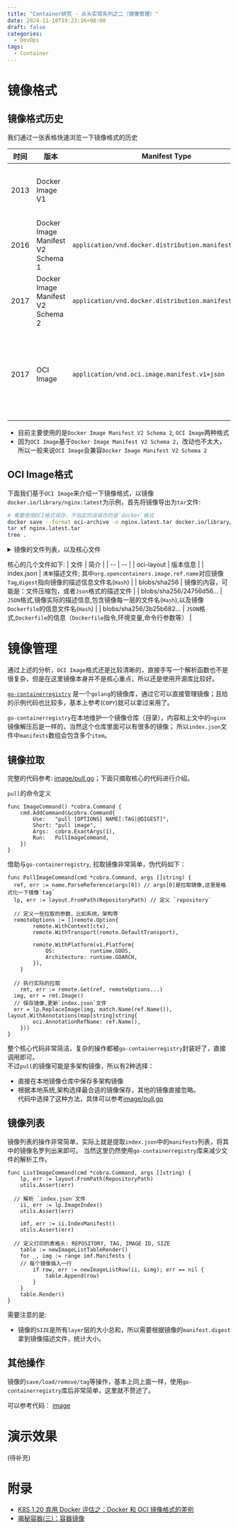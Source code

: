 ```yaml
---
title: "Container研究 - 从头实现系列之二（镜像管理）"
date: 2024-11-18T19:23:16+08:00
draft: false
categories:
  - DevOps
tags:
  - Container
---
```


# 镜像格式
## 镜像格式历史
我们通过一张表格快速浏览一下镜像格式的历史

| 时间 | 版本 | Manifest Type | 简介 |
| - | - | - | - |
| 2013 | Docker Image V1 | | `Docker`镜像版本1,2017年已被启用 |
| 2016 | Docker Image Manifest V2 Schema 1 | `application/vnd.docker.distribution.manifest.v1+json` | 过度格式,目前也已弃用 |
| 2017 | Docker Image Manifest V2 Schema 2 | `application/vnd.docker.distribution.manifest.v2+json` | 支持多架构镜像 |
| 2017 | OCI Image | `application/vnd.oci.image.manifest.v1+json` | `Docker`将`Docker Image Manifest V2 Schema 2`捐赠给`OCI`之后发展的镜像格式 |

- 目前主要使用的是`Docker Image Manifest V2 Schema 2`, `OCI Image`两种格式
- 因为`OCI Image`基于`Docker Image Manifest V2 Schema 2`，改动也不太大，所以一般来说`OCI Image`会兼容`Docker Image Manifest V2 Schema 2`

## OCI Image格式
下面我们基于`OCI Image`来介绍一下镜像格式，以镜像`docker.io/library/nginx:latest`为示例，首先将镜像导出为`tar`文件:
```bash
# 需要使用OCI格式保存，不指定的话保存的是`docker`格式
docker save --format oci-archive -o nginx.latest.tar docker.io/library/nginx:latest
tar xf nginx.latest.tar
tree .
```

<details>
<summary>镜像的文件列表，以及核心文件</summary>

```plain
.
├── blobs
│   └── sha256
│       ├── 1cc44349830956f9cc802fbc1eec9c21607734c9ca73bc0ae5c7c21d9a5db496
│       ├── 24756d56029d99753a42def05d33b40f6e4ae339da299c800c096afd9fe21b93
│       ├── 3b25b682ea82b2db3cc4fd48db818be788ee3f902ac7378090cf2624ec2442df
│       ├── 3d88ef2a9bb1959b3532c0248823c8f7fe6d15778366abfce353bf718b57d6e0
│       ├── 59c6c2d6ea42254ecad4e9cd70da749b4bea71718e6fc1cd8aedce3df545cc03
│       ├── 6124ee8476f2fb1f4fed1d8a5c1cec7b996edec4a795b666508ab4f11e3d5ce7
│       ├── 8e3c33bfd178b996bed2df61c70102d8683f5ecf16dd768b21fe4cceee15f3c3
│       ├── bcbeed608da55946855988b2c1d73ef30ebe471aa6c1096d5817cb030982f61b
│       └── c694f2db45b5716780d0b49b476830f3d3aec7ffc7981e9c33ef03b9118f702e
├── index.json
└── oci-layout

2 directories, 11 files
```


```json
# index.json
# 根据 `manifests[0].digest` 索引文件 `blobs/sha256/24756d56...`
{
  "schemaVersion": 2,
  "manifests": [
    {
      "mediaType": "application/vnd.oci.image.manifest.v1+json",
      "digest": "sha256:24756d56029d99753a42def05d33b40f6e4ae339da299c800c096afd9fe21b93",
      "size": 1904,
      "annotations": {
        "org.opencontainers.image.ref.name": "docker.io/library/nginx:latest"
      }
    }
  ]
}
```

```json
# blobs/sha256/24756d56029d99753a42def05d33b40f6e4ae339da299c800c096afd9fe21b93
# 根据 `config.digest` 索引文件 `blobs/sha256/3b25b682...`
{
  "schemaVersion": 2,
  "config": {
    "mediaType": "application/vnd.oci.image.config.v1+json",
    "digest": "sha256:3b25b682ea82b2db3cc4fd48db818be788ee3f902ac7378090cf2624ec2442df",
    "size": 8714
  },
  "layers": [
    {
      "mediaType": "application/vnd.oci.image.layer.v1.tar+gzip",
      "digest": "sha256:59c6c2d6ea42254ecad4e9cd70da749b4bea71718e6fc1cd8aedce3df545cc03",
      "size": 30217611
    },
    {
      "mediaType": "application/vnd.oci.image.layer.v1.tar+gzip",
      "digest": "sha256:6124ee8476f2fb1f4fed1d8a5c1cec7b996edec4a795b666508ab4f11e3d5ce7",
      "size": 45378600
    },
    {
      "mediaType": "application/vnd.oci.image.layer.v1.tar+gzip",
      "digest": "sha256:c694f2db45b5716780d0b49b476830f3d3aec7ffc7981e9c33ef03b9118f702e",
      "size": 638
    },
    {
      "mediaType": "application/vnd.oci.image.layer.v1.tar+gzip",
      "digest": "sha256:3d88ef2a9bb1959b3532c0248823c8f7fe6d15778366abfce353bf718b57d6e0",
      "size": 972
    },
    {
      "mediaType": "application/vnd.oci.image.layer.v1.tar+gzip",
      "digest": "sha256:8e3c33bfd178b996bed2df61c70102d8683f5ecf16dd768b21fe4cceee15f3c3",
      "size": 412
    },
    {
      "mediaType": "application/vnd.oci.image.layer.v1.tar+gzip",
      "digest": "sha256:1cc44349830956f9cc802fbc1eec9c21607734c9ca73bc0ae5c7c21d9a5db496",
      "size": 1235
    },
    {
      "mediaType": "application/vnd.oci.image.layer.v1.tar+gzip",
      "digest": "sha256:bcbeed608da55946855988b2c1d73ef30ebe471aa6c1096d5817cb030982f61b",
      "size": 1443
    }
  ],
  "annotations": {
    "com.docker.official-images.bashbrew.arch": "amd64",
    "org.opencontainers.image.base.digest": "sha256:d83056144b2dd301730d2739635c8cbdeaaae20d6887146434184f8c060f03ce",
    "org.opencontainers.image.base.name": "debian:bookworm-slim",
    "org.opencontainers.image.created": "2024-10-02T17:55:35Z",
    "org.opencontainers.image.revision": "6a4c0cb4ac7e53bbbe473df71b61a5bf9f95252f",
    "org.opencontainers.image.source": "https://github.com/nginxinc/docker-nginx.git#6a4c0cb4ac7e53bbbe473df71b61a5bf9f95252f:mainline/debian",
    "org.opencontainers.image.url": "https://hub.docker.com/_/nginx",
    "org.opencontainers.image.version": "1.27.2"
  }
}
```

```json
# blobs/sha256/3b25b682ea82b2db3cc4fd48db818be788ee3f902ac7378090cf2624ec2442df
{
  "architecture": "amd64",
  "config": {
    "ExposedPorts": {
      "80/tcp": {}
    },
    "Env": [
      "PATH=/usr/local/sbin:/usr/local/bin:/usr/sbin:/usr/bin:/sbin:/bin",
      "NGINX_VERSION=1.27.2",
      "NJS_VERSION=0.8.6",
      "NJS_RELEASE=1~bookworm",
      "PKG_RELEASE=1~bookworm",
      "DYNPKG_RELEASE=1~bookworm"
    ],
    "Entrypoint": [
      "/docker-entrypoint.sh"
    ],
    "Cmd": [
      "nginx",
      "-g",
      "daemon off;"
    ],
    "Labels": {
      "maintainer": "NGINX Docker Maintainers <docker-maint@nginx.com>"
    },
    "StopSignal": "SIGQUIT",
    "ArgsEscaped": true
  },
  "created": "2024-10-02T17:55:35Z",
  "history": [
    {
      "created": "2024-10-02T17:55:35Z",
      "created_by": "/bin/sh -c #(nop) ADD file:90b9dd8f12120e8b2cd3ece45fcbe8af67e40565e2032a40f64bd921c43e2ce7 in / "
    },
    {
      "created": "2024-10-02T17:55:35Z",
      "created_by": "/bin/sh -c #(nop)  CMD [\"bash\"]",
      "empty_layer": true
    },
    {
      "created": "2024-10-02T17:55:35Z",
      "created_by": "LABEL maintainer=NGINX Docker Maintainers <docker-maint@nginx.com>",
      "comment": "buildkit.dockerfile.v0",
      "empty_layer": true
    },
    {
      "created": "2024-10-02T17:55:35Z",
      "created_by": "ENV NGINX_VERSION=1.27.2",
      "comment": "buildkit.dockerfile.v0",
      "empty_layer": true
    },
    {
      "created": "2024-10-02T17:55:35Z",
      "created_by": "ENV NJS_VERSION=0.8.6",
      "comment": "buildkit.dockerfile.v0",
      "empty_layer": true
    },
    {
      "created": "2024-10-02T17:55:35Z",
      "created_by": "ENV NJS_RELEASE=1~bookworm",
      "comment": "buildkit.dockerfile.v0",
      "empty_layer": true
    },
    {
      "created": "2024-10-02T17:55:35Z",
      "created_by": "ENV PKG_RELEASE=1~bookworm",
      "comment": "buildkit.dockerfile.v0",
      "empty_layer": true
    },
    {
      "created": "2024-10-02T17:55:35Z",
      "created_by": "ENV DYNPKG_RELEASE=1~bookworm",
      "comment": "buildkit.dockerfile.v0",
      "empty_layer": true
    },
    {
      "created": "2024-10-02T17:55:35Z",
      "created_by": "RUN /bin/sh -c set -x     && groupadd --system --gid 101 nginx     && useradd --system --gid nginx --no-create-home --home /nonexistent --comment \"nginx user\" --shell /bin/false --uid 101 nginx     && apt-get update     && apt-get install --no-install-recommends --no-install-suggests -y gnupg1 ca-certificates     &&     NGINX_GPGKEYS=\"573BFD6B3D8FBC641079A6ABABF5BD827BD9BF62 8540A6F18833A80E9C1653A42FD21310B49F6B46 9E9BE90EACBCDE69FE9B204CBCDCD8A38D88A2B3\";     NGINX_GPGKEY_PATH=/etc/apt/keyrings/nginx-archive-keyring.gpg;     export GNUPGHOME=\"$(mktemp -d)\";     found='';     for NGINX_GPGKEY in $NGINX_GPGKEYS; do     for server in         hkp://keyserver.ubuntu.com:80         pgp.mit.edu     ; do         echo \"Fetching GPG key $NGINX_GPGKEY from $server\";         gpg1 --keyserver \"$server\" --keyserver-options timeout=10 --recv-keys \"$NGINX_GPGKEY\" && found=yes && break;     done;     test -z \"$found\" && echo >&2 \"error: failed to fetch GPG key $NGINX_GPGKEY\" && exit 1;     done;     gpg1 --export \"$NGINX_GPGKEYS\" > \"$NGINX_GPGKEY_PATH\" ;     rm -rf \"$GNUPGHOME\";     apt-get remove --purge --auto-remove -y gnupg1 && rm -rf /var/lib/apt/lists/*     && dpkgArch=\"$(dpkg --print-architecture)\"     && nginxPackages=\"         nginx=${NGINX_VERSION}-${PKG_RELEASE}         nginx-module-xslt=${NGINX_VERSION}-${DYNPKG_RELEASE}         nginx-module-geoip=${NGINX_VERSION}-${DYNPKG_RELEASE}         nginx-module-image-filter=${NGINX_VERSION}-${DYNPKG_RELEASE}         nginx-module-njs=${NGINX_VERSION}+${NJS_VERSION}-${NJS_RELEASE}     \"     && case \"$dpkgArch\" in         amd64|arm64)             echo \"deb [signed-by=$NGINX_GPGKEY_PATH] https://nginx.org/packages/mainline/debian/ bookworm nginx\" >> /etc/apt/sources.list.d/nginx.list             && apt-get update             ;;         *)             tempDir=\"$(mktemp -d)\"             && chmod 777 \"$tempDir\"                         && savedAptMark=\"$(apt-mark showmanual)\"                         && apt-get update             && apt-get install --no-install-recommends --no-install-suggests -y                 curl                 devscripts                 equivs                 git                 libxml2-utils                 lsb-release                 xsltproc             && (                 cd \"$tempDir\"                 && REVISION=\"${NGINX_VERSION}-${PKG_RELEASE}\"                 && REVISION=${REVISION%~*}                 && curl -f -L -O https://github.com/nginx/pkg-oss/archive/${REVISION}.tar.gz                 && PKGOSSCHECKSUM=\"6982e2df739645fc72db5bdf994032f799718230e7016e811d9d482e5cf41814c888660ca9a68814d5e99ab571e892ada3bd43166e720cbf04c7f85b6934772c *${REVISION}.tar.gz\"                 && if [ \"$(openssl sha512 -r ${REVISION}.tar.gz)\" = \"$PKGOSSCHECKSUM\" ]; then                     echo \"pkg-oss tarball checksum verification succeeded!\";                 else                     echo \"pkg-oss tarball checksum verification failed!\";                     exit 1;                 fi                 && tar xzvf ${REVISION}.tar.gz                 && cd pkg-oss-${REVISION}                 && cd debian                 && for target in base module-geoip module-image-filter module-njs module-xslt; do                     make rules-$target;                     mk-build-deps --install --tool=\"apt-get -o Debug::pkgProblemResolver=yes --no-install-recommends --yes\"                         debuild-$target/nginx-$NGINX_VERSION/debian/control;                 done                 && make base module-geoip module-image-filter module-njs module-xslt             )                         && apt-mark showmanual | xargs apt-mark auto > /dev/null             && { [ -z \"$savedAptMark\" ] || apt-mark manual $savedAptMark; }                         && ls -lAFh \"$tempDir\"             && ( cd \"$tempDir\" && dpkg-scanpackages . > Packages )             && grep '^Package: ' \"$tempDir/Packages\"
  && echo \"deb [ trusted=yes ] file://$tempDir ./\" > /etc/apt/sources.list.d/temp.list             && apt-get -o Acquire::GzipIndexes=false update             ;;     esac         && apt-get install --no-install-recommends --no-install-suggests -y                         $nginxPackages                         gettext-base                         curl     && apt-get remove --purge --auto-remove -y && rm -rf /var/lib/apt/lists/* /etc/apt/sources.list.d/nginx.list         && if [ -n \"$tempDir\" ]; then         apt-get purge -y --auto-remove         && rm -rf \"$tempDir\" /etc/apt/sources.list.d/temp.list;     fi     && ln -sf /dev/stdout /var/log/nginx/access.log     && ln -sf /dev/stderr /var/log/nginx/error.log     && mkdir /docker-entrypoint.d # buildkit",
      "comment": "buildkit.dockerfile.v0"
    },
    {
      "created": "2024-10-02T17:55:35Z",
      "created_by": "COPY docker-entrypoint.sh / # buildkit",
      "comment": "buildkit.dockerfile.v0"
    },
    {
      "created": "2024-10-02T17:55:35Z",
      "created_by": "COPY 10-listen-on-ipv6-by-default.sh /docker-entrypoint.d # buildkit",
      "comment": "buildkit.dockerfile.v0"
    },
    {
      "created": "2024-10-02T17:55:35Z",
      "created_by": "COPY 15-local-resolvers.envsh /docker-entrypoint.d # buildkit",
      "comment": "buildkit.dockerfile.v0"
    },
    {
      "created": "2024-10-02T17:55:35Z",
      "created_by": "COPY 20-envsubst-on-templates.sh /docker-entrypoint.d # buildkit",
      "comment": "buildkit.dockerfile.v0"
    },
    {
      "created": "2024-10-02T17:55:35Z",
      "created_by": "COPY 30-tune-worker-processes.sh /docker-entrypoint.d # buildkit",
      "comment": "buildkit.dockerfile.v0"
    },
    {
      "created": "2024-10-02T17:55:35Z",
      "created_by": "ENTRYPOINT [\"/docker-entrypoint.sh\"]",
      "comment": "buildkit.dockerfile.v0",
      "empty_layer": true
    },
    {
      "created": "2024-10-02T17:55:35Z",
      "created_by": "EXPOSE map[80/tcp:{}]",
      "comment": "buildkit.dockerfile.v0",
      "empty_layer": true
    },
    {
      "created": "2024-10-02T17:55:35Z",
      "created_by": "STOPSIGNAL SIGQUIT",
      "comment": "buildkit.dockerfile.v0",
      "empty_layer": true
    },
    {
      "created": "2024-10-02T17:55:35Z",
      "created_by": "CMD [\"nginx\" \"-g\" \"daemon off;\"]",
      "comment": "buildkit.dockerfile.v0",
      "empty_layer": true
    }
  ],
  "os": "linux",
  "rootfs": {
    "type": "layers",
    "diff_ids": [
      "sha256:98b5f35ea9d3eca6ed1881b5fe5d1e02024e1450822879e4c13bb48c9386d0ad",
      "sha256:b33db0c3c3a85f397c49b1bf862e0472bb39388bd7102c743660c9a22a124597",
      "sha256:63d7ce983cd5c7593c2e2467d6d998bb78ddbc2f98ec5fed7f62d730a7b05a0c",
      "sha256:296af1bd28443744e7092db4d896e9fda5fc63685ce2fcd4e9377d349dd99cc2",
      "sha256:8ce189049cb55c3084f8d48f513a7a6879d668d9e5bd2d4446e3e7ef39ffee60",
      "sha256:6ac729401225c94b52d2714419ebdb0b802d25a838d87498b47f6c5d1ce05963",
      "sha256:e4e9e9ad93c28c67ad8b77938a1d7b49278edb000c5c26c87da1e8a4495862ad"
    ]
  }
}
```

</details>

核心的几个文件如下:
| 文件 | 简介 |
| -- | -- |
| oci-layout | 版本信息 |
| index.json | `清单`描述文件; 其中`org.opencontainers.image.ref.name`对应镜像`Tag`,`digest`指向镜像的描述信息文件名(`Hash`) |
| blobs/sha256 | 镜像的内容，可能是：文件压缩包，或者`Json`格式的描述文件 |
| blobs/sha256/24756d56... | `JSON`格式,镜像实际的描述信息,包含镜像每一层的文件名(`Hash`),以及镜像`Dockerfile`的信息文件名(`Hash`) |
| blobs/sha256/3b25b682... | `JSON`格式,`Dockerfile`的信息（`Dockerfile`指令,环境变量,命令行参数等） |

# 镜像管理
通过上述的分析，`OCI Image`格式还是比较清晰的，直接手写一个解析函数也不是很复杂，但是在这里镜像本身并不是核心重点，所以还是使用开源库比较好。

[`go-containerregistry`](https://github.com/google/go-containerregistry) 是一个`golang`的镜像库，通过它可以直接管理镜像；且给的示例代码也比较多，基本上参考(`COPY`)就可以拿过来用了。

`go-containerregistry`在本地维护一个镜像仓库（目录），内容和上文中的`nginx`镜像解压后是一样的，当然这个仓库里面可以有很多的镜像；
所以`index.json`文件中`manifests`数组会包含多个`item`。

## 镜像拉取
完整的代码参考: [image/pull.go](https://github.com/aprotontech/container/blob/main/image/pull.go)；下面只摘取核心的代码进行介绍。

`pull`的命令定义
```golang
func ImageCommand() *cobra.Command {
	cmd.AddCommand(&cobra.Command{
		Use:   "pull [OPTIONS] NAME[:TAG|@DIGEST]",
		Short: "pull image",
		Args:  cobra.ExactArgs(1),
		Run:   PullImageCommand,
	})
}
```

借助与`go-containerregistry`, 拉取镜像非常简单，伪代码如下：
```golang
func PullImageCommand(cmd *cobra.Command, args []string) {
  ref, err := name.ParseReference(args[0]) // args[0]是拉取镜像,这里是格式化一下镜像`tag`
  lp, err := layout.FromPath(RepositoryPath) // 定义 `repository`

  // 定义一些拉取的参数，比如系统，架构等
  remoteOptions := []remote.Option{
		remote.WithContext(ctx),
		remote.WithTransport(remote.DefaultTransport),

		remote.WithPlatform(v1.Platform{
			OS:           runtime.GOOS,
			Architecture: runtime.GOARCH,
		}),
	}

  // 执行实际的拉取
	rmt, err := remote.Get(ref, remoteOptions...)
  img, err = rmt.Image()
  // 保存镜像,更新`index.json`文件
  err = lp.ReplaceImage(img, match.Name(ref.Name()), layout.WithAnnotations(map[string]string{
		oci.AnnotationRefName: ref.Name(),
	}))
}
```

整个核心代码非常简洁，复杂的操作都被`go-containerregistry`封装好了，直接调用即可。  
不过`pull`的镜像可能是多架构镜像，所以有2种选择：
- 直接在本地镜像仓库中保存多架构镜像
- 根据本地系统,架构选择最合适的镜像保存，其他的镜像直接忽略。  
  代码中选择了这种方法，具体可以参考[image/pull.go](https://github.com/aprotontech/container/blob/main/image/pull.go#L55)


## 镜像列表
镜像列表的操作非常简单，实际上就是提取`index.json`中的`manifests`列表，将其中的镜像名罗列出来即可。
当然这里仍然使用`go-containerregistry`库来减少文件的解析工作。

```golang
func ListImageCommand(cmd *cobra.Command, args []string) {
	lp, err := layout.FromPath(RepositoryPath)
	utils.Assert(err)

  // 解析 `index.json`文件
	ii, err := lp.ImageIndex()
	utils.Assert(err)

	imf, err := ii.IndexManifest()
	utils.Assert(err)

  // 定义打印的表格头: REPOSITORY, TAG, IMAGE ID, SIZE
	table := newImageListTableRender()
	for _, img := range imf.Manifests {
    // 每个镜像插入一行
		if row, err := newImageListRow(ii, &img); err == nil {
			table.Append(row)
		}
	}
	table.Render()
}
```

需要注意的是:
- 镜像的`SIZE`是所有`layer`层的大小总和，所以需要根据镜像的`manifest.digest`拿到镜像描述文件，统计大小。


## 其他操作
镜像的`save/load/remove/tag`等操作，基本上同上面一样，使用`go-containerregistry`库后非常简单，这里就不赘述了。

可以参考代码： [image](https://github.com/aprotontech/container/tree/main/image)


# 演示效果
(待补充)

# 附录
- [K8S 1.20 弃用 Docker 评估之：Docker 和 OCI 镜像格式的差别](https://cloud.tencent.com/developer/article/1985774)
- [揭秘容器(三)：容器镜像](https://panzhongxian.cn/cn/2023/11/demystifying-containers-part-iii-container-images/)